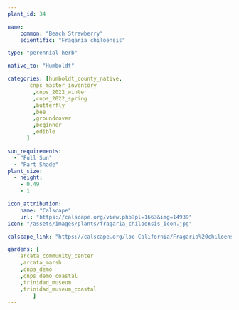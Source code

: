 ```yaml
---
plant_id: 34

name: 
    common: "Beach Strawberry"     
    scientific: "Fragaria chiloensis" 

type: "perennial herb"

native_to: "Humboldt"

categories: [humboldt_county_native,
       cnps_master_inventory
        ,cnps_2022_winter
        ,cnps_2022_spring
        ,butterfly
        ,bee
        ,groundcover
        ,beginner
        ,edible
      ]

sun_requirements:
  - "Full Sun"
  - "Part Shade"
plant_size:
  - height: 
    - 0.49
    - 1

icon_attribution: 
    name: "Calscape"
    url: "https://calscape.org/view.php?pl=1663&img=14939"
icon: "/assets/images/plants/fragaria_chiloensis_icon.jpg" 

calscape_link: "https://calscape.org/loc-California/Fragaria%20chiloensis%20(Beach%20Strawberry)"

gardens: [ 
    arcata_community_center
    ,arcata_marsh
    ,cnps_demo
    ,cnps_demo_coastal
    ,trinidad_museum
    ,trinidad_museum_coastal
        ]
---
```


